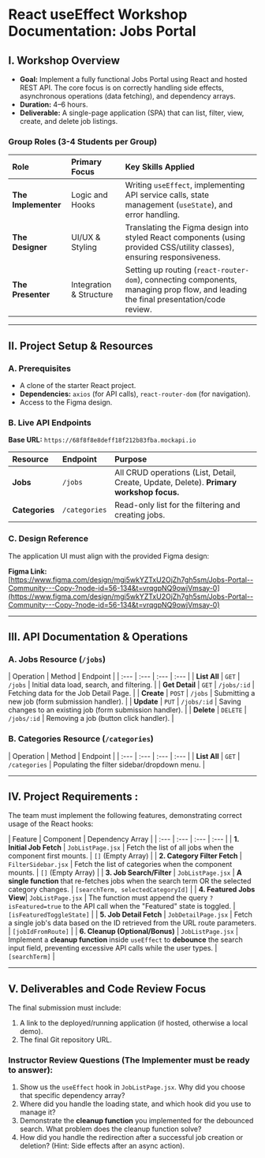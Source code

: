 # React useEffect Workshop Documentation: Jobs Portal

## I. Workshop Overview

*   **Goal:** Implement a fully functional Jobs Portal using React and hosted REST API. The core focus is on correctly handling side effects, asynchronous operations (data fetching), and dependency arrays.
*   **Duration:** 4–6 hours.
*   **Deliverable:** A single-page application (SPA) that can list, filter, view, create, and delete job listings.

### Group Roles (3-4 Students per Group)

| Role | Primary Focus | Key Skills Applied |
| :--- | :--- | :--- |
| **The Implementer** | Logic and Hooks | Writing `useEffect`, implementing API service calls, state management (`useState`), and error handling. |
| **The Designer** | UI/UX & Styling | Translating the Figma design into styled React components (using provided CSS/utility classes), ensuring responsiveness. |
| **The Presenter** | Integration & Structure | Setting up routing (`react-router-dom`), connecting components, managing prop flow, and leading the final presentation/code review. |

---

## II. Project Setup & Resources

### A. Prerequisites

*   A clone of the starter React project.
*   **Dependencies:** `axios` (for API calls), `react-router-dom` (for navigation).
*   Access to the Figma design.

### B. Live API Endpoints

**Base URL:** `https://68f8f8e8deff18f212b83fba.mockapi.io`

| Resource | Endpoint | Purpose |
| :--- | :--- | :--- |
| **Jobs** | `/jobs` | All CRUD operations (List, Detail, Create, Update, Delete). **Primary workshop focus.** |
| **Categories** | `/categories` | Read-only list for the filtering and creating jobs. |

### C. Design Reference

The application UI must align with the provided Figma design:

**Figma Link:** [https://www.figma.com/design/mgi5wkYZTxU2OjZh7gh5sm/Jobs-Portal--Community---Copy-?node-id=56-134&t=vrqgpNQ9owjVmsay-0](https://www.figma.com/design/mgi5wkYZTxU2OjZh7gh5sm/Jobs-Portal--Community---Copy-?node-id=56-134&t=vrqgpNQ9owjVmsay-0)

---

## III. API Documentation & Operations

### A. Jobs Resource (`/jobs`)

| Operation | Method | Endpoint |
| :--- | :--- | :--- | :--- |
| **List All** | `GET` | `/jobs` | Initial data load, search, and filtering. |
| **Get Detail** | `GET` | `/jobs/:id` | Fetching data for the Job Detail Page. |
| **Create** | `POST` | `/jobs` | Submitting a new job (form submission handler). |
| **Update** | `PUT` | `/jobs/:id` | Saving changes to an existing job (form submission handler). |
| **Delete** | `DELETE` | `/jobs/:id` | Removing a job (button click handler). |

### B. Categories Resource (`/categories`)

| Operation | Method | Endpoint  |
| :--- | :--- | :--- | :--- |
| **List All** | `GET` | `/categories` | Populating the filter sidebar/dropdown menu. |

---

## IV. Project Requirements :

The team must implement the following features, demonstrating correct usage of the React hooks:

| Feature | Component | Dependency Array |
| :--- | :--- | :--- | :--- |
| **1. Initial Job Fetch** | `JobListPage.jsx` | Fetch the list of all jobs when the component first mounts. | `[]` (Empty Array) |
| **2. Category Filter Fetch** | `FilterSidebar.jsx` | Fetch the list of categories when the component mounts. | `[]` (Empty Array) |
| **3. Job Search/Filter** | `JobListPage.jsx` | **A single function** that re-fetches jobs when the search term OR the selected category changes. | `[searchTerm, selectedCategoryId]` |
| **4. Featured Jobs View**| `JobListPage.jsx` | The function must append the query `?isFeatured=true` to the API call when the "Featured" state is toggled. | `[isFeaturedToggleState]` |
| **5. Job Detail Fetch** | `JobDetailPage.jsx` | Fetch a single job's data based on the ID retrieved from the URL route parameters. | `[jobIdFromRoute]` |
| **6. Cleanup (Optional/Bonus)** | `JobListPage.jsx` | Implement a **cleanup function** inside `useEffect` to **debounce** the search input field, preventing excessive API calls while the user types. | `[searchTerm]` |

---

## V. Deliverables and Code Review Focus

The final submission must include:

1.  A link to the deployed/running application (if hosted, otherwise a local demo).
2.  The final Git repository URL.

### Instructor Review Questions (The Implementer must be ready to answer):

1.  Show us the `useEffect` hook in `JobListPage.jsx`. Why did you choose that specific dependency array?
2.  Where did you handle the loading state, and which hook did you use to manage it?
3.  Demonstrate the **cleanup function** you implemented for the debounced search. What problem does the cleanup function solve?
4.  How did you handle the redirection after a successful job creation or deletion? (Hint: Side effects after an async action).